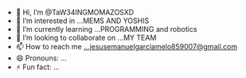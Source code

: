- 👋 Hi, I’m @TaW34INGMOMAZOSXD
- 👀 I’m interested in ...MEMS AND YOSHIS
- 🌱 I’m currently learning ...PROGRAMMING and robotics
- 💞️ I’m looking to collaborate on ...MY TEAM
- 📫 How to reach me ...jesusemanuelgarciamelo859007@gmail.com
- 😄 Pronouns: ...
- ⚡ Fun fact: ...

<!---
TaW34INGMOMAZOSXD/TaW34INGMOMAZOSXD is a ✨ special ✨ repository because its `README.md` (this file) appears on your GitHub profile.
You can click the Preview link to take a look at your changes.
--->
